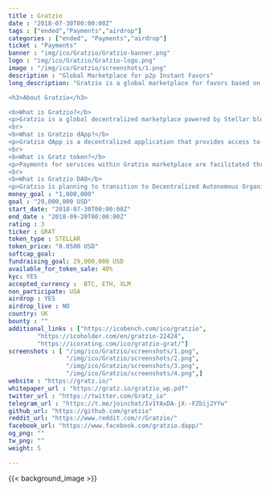```yaml
---
title : Gratzio
date : "2018-07-30T00:00:00Z"
tags : ["ended","Payments","airdrop"]
categories : ["ended", "Payments","airdrop"]
ticket : "Payments"
banner : "img/ico/Gratzio/Gratzio-banner.png"
logo : "img/ico/Gratzio/Gratzio-logo.png"
image : "/img/ico/Gratzio/screenshots/1.png"
description : "Global Marketplace for p2p Instant Favors"
long_description: "Gratzio is a global marketplace for favors based on Stellar blockchain that offers its users an ability to order or perform people-to-people instant services in exchange for a cryptocurrency. The marketplace is accessible by Gratzio decentralized application that will be available via iOS store, Android Google Play as well as via regular browser with Internet access. Gratzio is planning to transition to Decentralized Autonomous Organization (DAO) that will be fully governed by its users by Q4 2020.

<h3>About Gratzio</h3>

<b>What is Gratzio?</b>
<p>Gratzio is a global decentralized marketplace powered by Stellar blockchain that offers its users an ability to order and perform on-demand person-to-person services and favors.</p>
<br>
<b>What is Gratzio dApp?</b>
<p>Gratzio dApp is a decentralized application that provides access to Gratzio marketplace. Gratzio dApp will be available via iOS store, Android Google Play as well as via regular browser with Internet access.</p>
<br>
<b>What is Gratz token?</b>
<p>Payments for services within Gratzio marketplace are facilitated through Gratz utility token that is based on Stellar consensus protocol. Users can perform services for other users in order to earn Gratz tokens using Gratzio dApp. Additionally, users can purchase or convert Gratz tokens into other cryptocurrencies and local fiat money through built-in exchange on Gratzio platform or by utilizing third-party crypto exchanges.</p>
<br>
<b>What is Gratzio DAO</b>
<p>Gratzio is planning to transition to Decentralized Autonomous Organization (DAO) that will be governed by its users by Q4 2020</p>"
money_goal : "1,000,000"
goal : "29,000,000 USD"
start_date: "2018-07-30T00:00:00Z"
end_date : "2018-09-20T00:00:00Z"
rating : 3
ticker : GRAT
token_type : STELLAR
token_price: "0.0500 USD"
softcap_goal: 
fundraising_goal: 29,000,000 USD
available_for_token_sale: 40%
kyc: YES
accepted_currency :  BTC, ETH, XLM
non_participate: USA
airdrop : YES
airdrop_live : NO
country: UK
bounty : ""
additional_links : ["https://icobench.com/ico/gratzio",
        "https://icoholder.com/en/gratzio-22424",
		"https://icorating.com/ico/gratzio-grat/"]
screenshots : [ "/img/ico/Gratzio/screenshots/1.png",
                "/img/ico/Gratzio/screenshots/2.png",
                "/img/ico/Gratzio/screenshots/3.png",
                "/img/ico/Gratzio/screenshots/4.png",]
website : "https://gratz.io/"
whitepaper_url : "https://gratz.io/gratzio_wp.pdf"
twitter_url : "https://twitter.com/Gratz_io"
telegram_url : "https://t.me/joinchat/Iv1YAxDA-jX--FZbij2YYw"
github_url: "https://github.com/gratzio"
reddit_url: "https://www.reddit.com/r/Gratzio/"
facebook_url: "https://www.facebook.com/gratzio.dapp/"
og_png: ""
tw_png: ""
weight: 5

---
```



{{< background_image >}}
